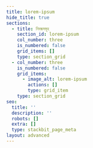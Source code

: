 ```yaml
---
title: lorem-ipsum
hide_title: true
sections:
  - title: নিবন্ধসমূহ
    section_id: lorem-ipsum
    col_number: three
    is_numbered: false
    grid_items: []
    type: section_grid
  - col_number: three
    is_numbered: false
    grid_items:
      - image_alt: lorem-ipsum
        actions: []
        type: grid_item
    type: section_grid
seo:
  title: ''
  description: ''
  robots: []
  extra: []
  type: stackbit_page_meta
layout: advanced
---
```

